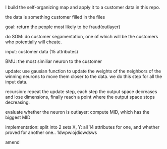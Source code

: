 I build the self-organizing map and apply it to a customer data in this repo.

the data is something customer filled in the files

goal: return the people most likely to be fraud(outlayer)

do SOM: do customer segamentation, one of which will be the customers who potentially will cheate.

input: customer data (15 attributes)

BMU: the most similiar neuron to the customer

update: use gausian function to update the weights of the neighbors of the winning neurons to move them closer to the data. we do this step for all the input data.

recursion: repeat the update step, each step the output space decreases and lose dimensions, finally reach a point where the output space stops decreasing.

evaluate whether the neuron is outlayer: compute MID, which has the biggest MID

implementation: split into 2 sets X, Y: all 14 attributes for one, and whether proved for another one..
1dwpwiojdiowdsws

amend